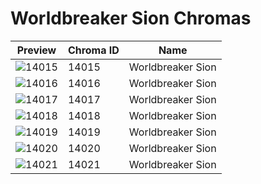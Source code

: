 # Worldbreaker Sion Chromas



| Preview | Chroma ID | Name |
|---------|-----------|------|
| ![14015](https://raw.communitydragon.org/latest/plugins/rcp-be-lol-game-data/global/default/v1/champion-chroma-images/14/14015.png) | 14015 | Worldbreaker Sion |
| ![14016](https://raw.communitydragon.org/latest/plugins/rcp-be-lol-game-data/global/default/v1/champion-chroma-images/14/14016.png) | 14016 | Worldbreaker Sion |
| ![14017](https://raw.communitydragon.org/latest/plugins/rcp-be-lol-game-data/global/default/v1/champion-chroma-images/14/14017.png) | 14017 | Worldbreaker Sion |
| ![14018](https://raw.communitydragon.org/latest/plugins/rcp-be-lol-game-data/global/default/v1/champion-chroma-images/14/14018.png) | 14018 | Worldbreaker Sion |
| ![14019](https://raw.communitydragon.org/latest/plugins/rcp-be-lol-game-data/global/default/v1/champion-chroma-images/14/14019.png) | 14019 | Worldbreaker Sion |
| ![14020](https://raw.communitydragon.org/latest/plugins/rcp-be-lol-game-data/global/default/v1/champion-chroma-images/14/14020.png) | 14020 | Worldbreaker Sion |
| ![14021](https://raw.communitydragon.org/latest/plugins/rcp-be-lol-game-data/global/default/v1/champion-chroma-images/14/14021.png) | 14021 | Worldbreaker Sion |